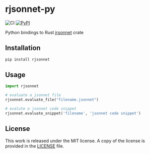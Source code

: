 # rjsonnet-py

![CI](https://github.com/messense/rjsonnet-py/workflows/CI/badge.svg)
[![PyPI](https://img.shields.io/pypi/v/rjsonnet.svg)](https://pypi.org/project/rjsonnet)

Python bindings to Rust [jrsonnet](https://github.com/CertainLach/jrsonnet) crate

## Installation

```bash
pip install rjsonnet
```

## Usage

```python
import rjsonnet

# evaluate a jsonnet file
rjsonnet.evaluate_file("filename.jsonnet")

# evalute a jsonnet code snippet
rjsonnet.evaluate_snippet('filename', 'jsonnet code snippet')
```

## License

This work is released under the MIT license. A copy of the license is provided in the [LICENSE](./LICENSE) file.
